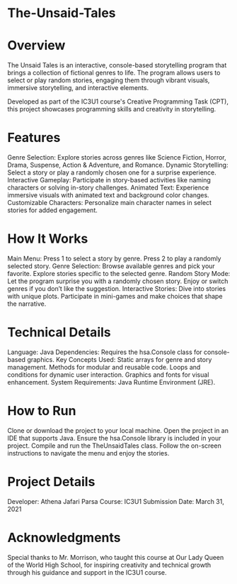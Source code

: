 # The-Unsaid-Tales
# Overview

The Unsaid Tales is an interactive, console-based storytelling program that brings a collection of fictional genres to life. The program allows users to select or play random stories, engaging them through vibrant visuals, immersive storytelling, and interactive elements.

Developed as part of the IC3U1 course's Creative Programming Task (CPT), this project showcases programming skills and creativity in storytelling.

# Features

Genre Selection: Explore stories across genres like Science Fiction, Horror, Drama, Suspense, Action & Adventure, and Romance.
Dynamic Storytelling: Select a story or play a randomly chosen one for a surprise experience.
Interactive Gameplay: Participate in story-based activities like naming characters or solving in-story challenges.
Animated Text: Experience immersive visuals with animated text and background color changes.
Customizable Characters: Personalize main character names in select stories for added engagement.
# How It Works

Main Menu:
Press 1 to select a story by genre.
Press 2 to play a randomly selected story.
Genre Selection:
Browse available genres and pick your favorite.
Explore stories specific to the selected genre.
Random Story Mode:
Let the program surprise you with a randomly chosen story.
Enjoy or switch genres if you don’t like the suggestion.
Interactive Stories:
Dive into stories with unique plots.
Participate in mini-games and make choices that shape the narrative.
# Technical Details

Language: Java
Dependencies: Requires the hsa.Console class for console-based graphics.
Key Concepts Used:
Static arrays for genre and story management.
Methods for modular and reusable code.
Loops and conditions for dynamic user interaction.
Graphics and fonts for visual enhancement.
System Requirements: Java Runtime Environment (JRE).
# How to Run

Clone or download the project to your local machine.
Open the project in an IDE that supports Java.
Ensure the hsa.Console library is included in your project.
Compile and run the TheUnsaidTales class.
Follow the on-screen instructions to navigate the menu and enjoy the stories.
# Project Details

Developer: Athena Jafari Parsa
Course: IC3U1
Submission Date: March 31, 2021
# Acknowledgments
Special thanks to Mr. Morrison, who taught this course at Our Lady Queen of the World High School, for inspiring creativity and technical growth through his guidance and support in the IC3U1 course.
